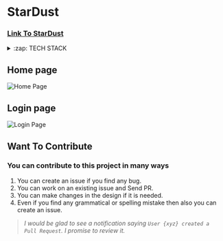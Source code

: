 # StarDust

### [Link To StarDust](https://angry-fermi-020fd7.netlify.com) 


<details>
  <summary>:zap: TECH STACK</summary>
  <br/>
  <div style="display:flex;justify-content:space-around">
  <img titlt="Vuejs" src="https://vuejs.org/images/logo.png" width="50px" height="50px"  style="margin-right:5px;"/>
  <img  title="Firebase" src="https://firebase.google.com/images/brand-guidelines/logo-vertical.png" width="50px" height="50px" style="margin-right:5px;" />
  <img  title="Gsap" src="https://richcontentdesign.com/wp-content/uploads/2019/10/greensock@2x.png" height="50px"  style="margin-right:5px;"/>
  <img title="Bootstrap"  src="https://obscureproblemsandgotchas.com/wp-content/uploads/2018/06/bootstrap-stack-e1530246058846.png" height="50px"  style="margin-right:5px;"/> 
</div>
</details>


## Home page
![Home Page](https://github.com/jhabarsingh/STAR-DUST/blob/master/static/star.png?raw=true)


## Login page
![Login Page](https://github.com/jhabarsingh/STAR-DUST/blob/master/static/Selectionshot_2021-01-15_16:46:37.png?raw=true)

## Want To Contribute
### You can contribute to this project in many ways
 1. You can create an issue if you find any bug.
 2. You can work on an existing issue and Send PR.
 3. You can make changes in the design if it is needed.
 4. Even if you find any grammatical or spelling mistake then also you can create an issue.

> *I would be glad to see a notification saying `User {xyz} created a Pull Request`.
I promise to review it.*
